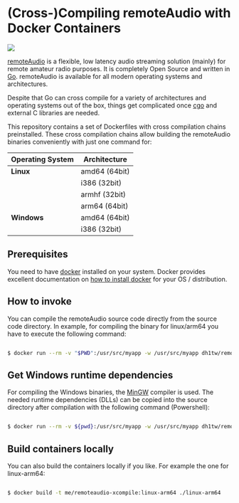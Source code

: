# (Cross-)Compiling remoteAudio with Docker Containers

![](https://github.com/dh1tw/remoteaudio-xcompile/workflows/Build%20Containers/badge.svg?branch=master)

[remoteAudio](https://github.com/dh1tw/remoteAudio) is a flexible, low latency audio streaming solution (mainly) for remote amateur radio purposes.
It is completely Open Source and written in [Go](https://golang.org). remoteAudio is available for all modern operating systems and architectures.

Despite that Go can cross compile for a variety of architectures and operating systems out of the box,
things get complicated once [cgo](https://golang.org/cmd/cgo) and external C libraries are needed.

This repository contains a set of Dockerfiles with cross compilation chains preinstalled. These
cross compilation chains allow building the remoteAudio binaries conveniently with just one command for:

| Operating System | Architecture  |
| -----------------| --------------|
| **Linux**        | amd64 (64bit) |
|                  | i386 (32bit)  |
|                  | armhf (32bit) |
|                  | arm64 (64bit) |
| **Windows**      | amd64 (64bit) |
|                  | i386 (32bit)  |

## Prerequisites

You need to have [docker](https://docker.com) installed on your system. Docker provides excellent documentation on [how to install docker](https://docs.docker.com/install/) for your OS / distribution.

## How to invoke

You can compile the remoteAudio source code directly from the source code directory. In example, for compiling the binary for linux/arm64 you have to execute the following command:

``` bash

$ docker run --rm -v "$PWD":/usr/src/myapp -w /usr/src/myapp dh1tw/remoteaudio-xcompile:linux-arm64 /bin/sh -c 'make dist'

```

## Get Windows runtime dependencies

For compiling the Windows binaries, the [MinGW](https://en.wikipedia.org/wiki/MinGW) compiler is used. The
needed runtime dependencies (DLLs) can be copied into the source directory after compilation with the following command (Powershell):

```bash

$ docker run --rm -v ${pwd}:/usr/src/myapp -w /usr/src/myapp dh1tw/remoteaudio-xcompile:windows-amd64 /bin/sh -c 'make dist && /scripts/getlibs.sh .'

```

## Build containers locally

You can also build the containers locally if you like. For example the one for linux-arm64:

``` bash

$ docker build -t me/remoteaudio-xcompile:linux-arm64 ./linux-arm64

```
